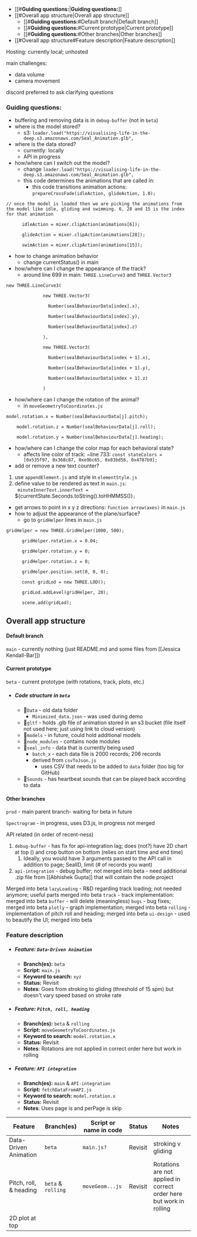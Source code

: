 - [[#**Guiding questions:**|**Guiding questions:**]]
- [[#Overall app structure|Overall app structure]]
	- [[#**Guiding questions:**#Default branch|Default branch]]
	- [[#**Guiding questions:**#Current prototype|Current prototype]]
	- [[#**Guiding questions:**#Other branches|Other branches]]
- [[#Overall app structure#Feature description|Feature description]]

Hosting: currently local; unhosted

main challenges:
- data volume
- camera movement 

discord preferred to ask clarifying questions
### **Guiding questions:**
- buffering and removing data is in `debug-buffer` (not in `beta`)
- where is the model stored? 
	- s3: `loader.load("https://visualising-life-in-the-deep.s3.amazonaws.com/Seal_Animation.glb",`
- where is the data stored?
	- currently: locally
	- API in progress
- how/where can I switch out the model?
	- change `loader.load("https://visualising-life-in-the-deep.s3.amazonaws.com/Seal_Animation.glb",`
	- this code determines the animations that are called in:
		- this code transitions animation actions: `prepareCrossFade(idleAction, glideAction, 1.0);`
```
// once the model is loaded then we are picking the animations from the model like idle, gliding and swimming. 6, 28 and 15 is the index for that animation

      idleAction = mixer.clipAction(animations[6]);

      glideAction = mixer.clipAction(animations[28]);

      swimAction = mixer.clipAction(animations[15]);
```
- how to change animation behavior
	- change currentStatus() in main
- how/where can I change the appearance of the track?
	- around line 699 in main: `THREE.LineCurve3` and `THREE.Vector3`

```
new THREE.LineCurve3(

              new THREE.Vector3(

                Number(sealBehaviourData[index].x),

                Number(sealBehaviourData[index].y),

                Number(sealBehaviourData[index].z)

              ),

              new THREE.Vector3(

                Number(sealBehaviourData[index + 1].x),

                Number(sealBehaviourData[index + 1].y),

                Number(sealBehaviourData[index + 1].z)

              )
```
- how/where can I change the rotation of the animal?
	- in `moveGeometryToCoordinates.js`

```
model.rotation.x = Number(sealBehaviourData[j].pitch);

    model.rotation.z = Number(sealBehaviourData[j].roll);

    model.rotation.y = Number(sealBehaviourData[j].heading);
```

- how/where can I change the color map for each behavioral state?
	- affects line color of track: ~line 733: `const stateColors = [0x535f97, 0x368c87, 0xe9bc65, 0x83bd56, 0x4787b9];`
- add or remove a new text counter?
1) use `appendElement.js` and style in `elementStyle.js`
2) define value to be rendered as text in `main.js`: 
   ` minuteInnerText.innerText = `${currentState.Seconds.toString().toHHMMSS()}`;`
- get arrows to point in x y z directions: `function arrow(axes)` in `main.js`
- how to adjust the appearance of the plane/surface?
	- go to `gridHelper` lines in `main.js`
```
gridHelper = new THREE.GridHelper(1000, 500);

      gridHelper.rotation.x = 0.04;

      gridHelper.rotation.y = 0;

      gridHelper.rotation.z = 0;

      gridHelper.position.set(0, 0, 0);

      const gridLod = new THREE.LOD();

      gridLod.addLevel(gridHelper, 20);

      scene.add(gridLod);
```
## Overall app structure

#### Default branch
`main` - currently nothing (just README.md and some files from [[Jessica Kendall-Bar]])
#### Current prototype
`beta` - current prototype (with rotations, track, plots, etc.)
- ##### Code structure in `beta`
	- 📁`Data` - old data folder
		- `Minimized_data.json` - was used during demo
	- 📁`gltf` - holds .glb file of animation stored in an s3 bucket (file itself not used here; just using link to cloud version)
	- 📁`models` - in future, could hold additional models
	- 📁`node_modules` - contains node modules 
	- 📁`seal_info`  - data that is currently being used
		- `batch_x` - each data file is 2000 records; 206 records
		- derived from `csvToJson.js`
			- uses CSV that needs to be added to `data` folder (too big for GitHub)
	- 📁`Sounds` - has heartbeat sounds that can be played back according to data
#### Other branches
`prod` - main parent branch- waiting for beta in future

`Spectrogram` - in progress, uses D3.js, in progress not merged 

API related (in order of recent-ness)
1) `debug-buffer` - has fix for api-integration lag; does (not?) have 2D chart at top () and crop button on bottom (relies on start time and end time)
	1) Ideally, you would have 3 arguments passed to the API call in addition to page; SealID, limit (# of records you want)
2) `api-integration` - debug buffer; not merged into beta - need additional .zip file from [[Abhishek Gupta]] that will contain the node project

Merged into beta
`lazyLoading` - R&D regarding track loading; not needed anymore; useful parts merged into beta
`track` - track implementation: merged into beta
`buffer` - will delete (meaningless)
`bugs` - bug fixes; merged into beta
`plotly` - graph implementation; merged into beta
`rolling` - implementation of pitch roll and heading; merged into beta
`ui-design` - used to beautify the UI; merged into beta
### Feature description

- ##### Feature: `Data-Driven Animation`
	- **Branch(es):** `beta`
	- **Script:** `main.js`
	- **Keyword to search:** `xyz`
	- **Status:** Revisit
	- **Notes**: Goes from stroking to gliding (threshold of 15 spm) but doesn't vary speed based on stroke rate
- ##### Feature: `Pitch, roll, heading`
	- **Branch(es):** `beta` & `rolling`
	- **Script:** `moveGeometryToCoordinates.js`
	- **Keyword to search:** `model.rotation.x`
	- **Status:** Revisit
	- **Notes**: Rotations are not applied in correct order here but work in rolling
- ##### Feature: `API integration`
	- **Branch(es):** `main` & `API-integration`
	- **Script:** `fetchDataFromAPI.js`
	- **Keyword to search:** `model.rotation.x`
	- **Status:** Revisit
	- **Notes**: Uses page is and perPage is skip


| Feature               | Branch(es)| Script or name in code  | Status  | Notes |
| --------------------- | ----------- | -------  | ------- | ------- |
| Data-Driven Animation | `beta`       | `main.js?` | Revisit | stroking v gliding |
| Pitch, roll, & heading| `beta` & `rolling` | `moveGeom...js` | Revisit | Rotations are not applied in correct order here but work in rolling |
| 2D plot at top        | 